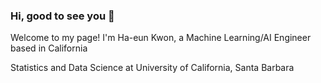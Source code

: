 ### Hi, good to see you 👋

Welcome to my page! 
I'm Ha-eun Kwon, a Machine Learning/AI Engineer based in California

Statistics and Data Science at University of California, Santa Barbara
<!--
**hkwon327/hkwon327** is a ✨ _special_ ✨ repository because its `README.md` (this file) appears on your GitHub profile.

Here are some ideas to get you started:

- 🔭 I’m currently working on ...
- 🌱 I’m currently learning ...
- 👯 I’m looking to collaborate on ...
- 🤔 I’m looking for help with ...
- 💬 Ask me about ...
- 📫 How to reach me: ...
- 😄 Pronouns: ...
- ⚡ Fun fact: ...
-->
